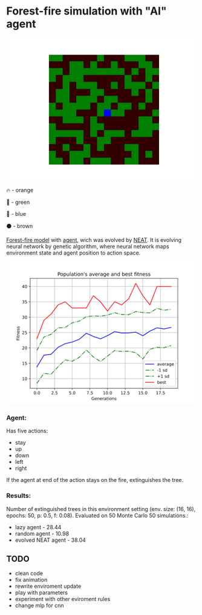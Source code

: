 # Forest-fire simulation with "AI" agent

![](animation/NEATPolicy_simulation.gif)

:fire: - orange

:evergreen_tree: - green

:fire_engine: - blue

:black_circle: - brown

[Forest-fire model](https://en.wikipedia.org/wiki/Forest-fire_model) with [agent](###Agent), wich was evolved by [NEAT](https://neat-python.readthedocs.io/en/latest/). It is evolving neural network by genetic algorithm, where neural network maps environment state and agent position to action space.

![](evolve_results/avg_fitness.svg)

### Agent:
Has five actions:
* stay
* up
* down
* left
* right

If the agent at end of the action stays on the fire, extinguishes the tree.

### Results:
Number of extinguished trees in this environment setting (env. size: (16, 16), epochs: 50, p: 0.5, f: 0.08). Evaluated on 50 Monte Carlo 50 simulations.:
* lazy agent - 28.44
* random agent - 10.98
* evolved NEAT agent - 38.04


## TODO
* clean code
* fix animation
* rewrite enviroment update
* play with parameters
* experiment with other eviroment rules
* change mlp for cnn